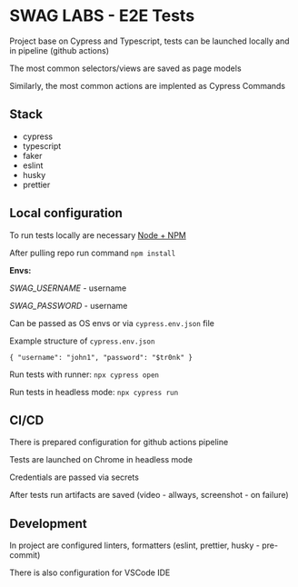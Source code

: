 
# SWAG LABS - E2E Tests

Project base on Cypress and Typescript, tests can be launched locally and in pipeline (github actions)

The most common selectors/views are saved as page models

Similarly, the most common actions are implented as Cypress Commands

## Stack
- cypress
- typescript
- faker
- eslint
- husky
- prettier
 
## Local configuration
To run tests locally are necessary [Node + NPM](https://docs.npmjs.com/downloading-and-installing-node-js-and-npm)

After pulling repo run command `npm install`

**Envs:**

_SWAG_USERNAME_ - username

_SWAG_PASSWORD_ - username

Can be passed as OS envs or via `cypress.env.json` file

Example structure of `cypress.env.json`
```
{ "username": "john1", "password": "$tr0nk" }
```

Run tests with runner: `npx cypress open`

Run tests in headless mode: `npx cypress run`

## CI/CD

There is prepared configuration for github actions pipeline 

Tests are launched on Chrome in headless mode

Credentials are passed via secrets

After tests run artifacts are saved (video - allways, screenshot - on failure)

## Development

In project are configured linters, formatters (eslint, prettier, husky - pre-commit)

There is also configuration for VSCode IDE



